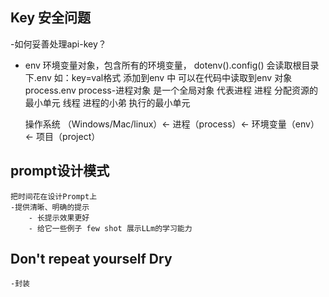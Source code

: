 ## Key 安全问题
-如何妥善处理api-key？

- env 
    环境变量对象，包含所有的环境变量，
    dotenv().config() 会读取根目录下.env  如：key=val格式
    添加到env 中  可以在代码中读取到env 对象
    process.env   process-进程对象 是一个全局对象 代表进程 
    进程 分配资源的最小单元
    线程 进程的小弟 执行的最小单元

    操作系统 （Windows/Mac/linux）<- 进程（process）<- 环境变量（env）<- 项目（project）
## prompt设计模式
    把时间花在设计Prompt上
    -提供清晰、明确的提示
        - 长提示效果更好
        - 给它一些例子 few shot 展示LLm的学习能力

## Don't repeat yourself Dry
    -封装
